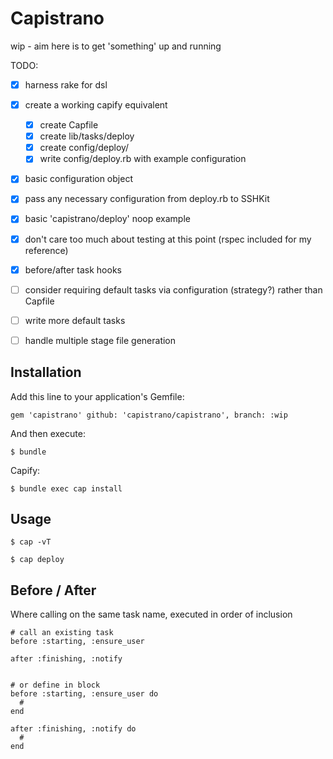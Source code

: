 # Capistrano

wip - aim here is to get 'something' up and running

TODO:

  - [x] harness rake for dsl
  - [x] create a working capify equivalent
    - [x] create Capfile
    - [x] create lib/tasks/deploy
    - [x] create config/deploy/
    - [x] write config/deploy.rb with example configuration

  - [x] basic configuration object
  - [x] pass any necessary configuration from deploy.rb to SSHKit
  - [x] basic 'capistrano/deploy' noop example
  - [x] don't care too much about testing at this point (rspec included for my reference)

  - [x] before/after task hooks
  - [ ] consider requiring default tasks via configuration (strategy?) rather than Capfile
  - [ ] write more default tasks
  - [ ] handle multiple stage file generation

## Installation

Add this line to your application's Gemfile:

    gem 'capistrano' github: 'capistrano/capistrano', branch: :wip

And then execute:

    $ bundle

Capify:

    $ bundle exec cap install

## Usage

    $ cap -vT

    $ cap deploy

## Before / After

Where calling on the same task name, executed in order of inclusion


    # call an existing task
    before :starting, :ensure_user

    after :finishing, :notify


    # or define in block
    before :starting, :ensure_user do
      #
    end

    after :finishing, :notify do
      #
    end








